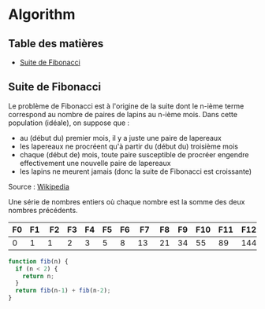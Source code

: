 # Algorithm

## Table des matières

* [Suite de Fibonacci](#suite-de-fibonacci)

## Suite de Fibonacci

Le problème de Fibonacci est à l'origine de la suite dont le n-ième terme correspond au nombre de paires de lapins au n-ième mois. Dans cette population (idéale), on suppose que :

- au (début du) premier mois, il y a juste une paire de lapereaux
- les lapereaux ne procréent qu'à partir du (début du) troisième mois
- chaque (début de) mois, toute paire susceptible de procréer engendre effectivement une nouvelle paire de lapereaux
- les lapins ne meurent jamais (donc la suite de Fibonacci est croissante)

Source : [Wikipedia](https://fr.wikipedia.org/wiki/Suite_de_Fibonacci)

Une série de nombres entiers où chaque nombre est la somme des deux nombres précédents.

| F0  | F1  | F2  | F3  | F4  | F5  | F6  | F7  | F8  | F9  | F10 | F11 | F12 | F13 | ... |
| --- | --- | --- | --- | --- | --- | --- | --- | --- | --- | --- | --- | --- | --- | --- |
| 0   | 1   | 1   | 2   | 3   | 5   | 8   | 13  | 21  | 34  | 55  | 89  | 144 | 233 | ... |

```javascript
function fib(n) {
  if (n < 2) {
    return n;
  }
  return fib(n-1) + fib(n-2);
}
```